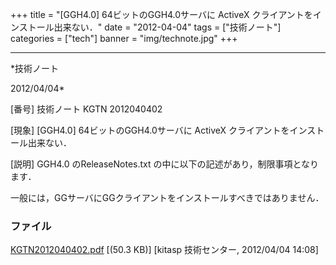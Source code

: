 ﻿+++
title = "[GGH4.0] 64ビットのGGH4.0サーバに ActiveX クライアントをインストール出来ない．"
date = "2012-04-04"
tags = ["技術ノート"]
categories = ["tech"]
banner = "img/technote.jpg"
+++

-----------------------------------------------------------------------------------------------------------------------------

*技術ノート

2012/04/04*


[番号]
技術ノート KGTN 2012040402

[現象]
[GGH4.0] 64ビットのGGH4.0サーバに ActiveX
クライアントをインストール出来ない．

[説明]
GGH4.0 のReleaseNotes.txt の中に以下の記述があり，制限事項となります．

一般には，GGサーバにGGクライアントをインストールすべきではありません．


### ファイル

 
 


[KGTN2012040402.pdf](http://techreport.kitasp.net/attachments/download/876/KGTN2012040402.pdf)
 [(50.3 KB)] [kitasp 技術センター, 2012/04/04
14:08]


 


 

